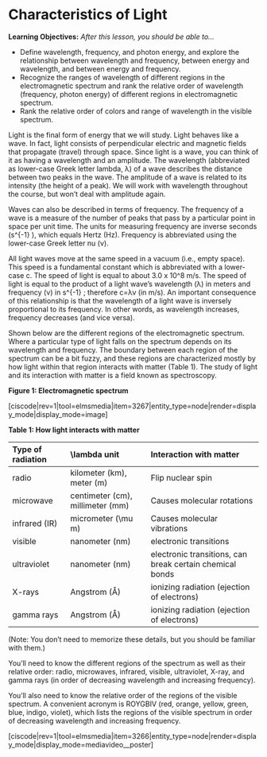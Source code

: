 <div style="float:right;margin:auto"><ebook-button title="Light Energy" link="https://genchem.science.psu.edu/01-6-light-energy"></ebook-button></div>

# Characteristics of Light

**Learning Objectives:** _After this lesson, you should be able to…_

* Define wavelength, frequency, and photon energy, and explore the relationship between wavelength and frequency, between energy and wavelength, and between energy and frequency.
* Recognize the ranges of wavelength of different regions in the electromagnetic spectrum and rank the relative order of wavelength (frequency, photon energy) of different regions in electromagnetic spectrum.
* Rank the relative order of colors and range of wavelength in the visible spectrum.


Light is the final form of energy that we will study.  Light behaves like a wave. In fact, light consists of perpendicular electric and magnetic fields that propagate (travel) through space. Since light is a wave, you can think of it as having a wavelength and an amplitude. The wavelength (abbreviated as lower-case Greek letter lambda, λ) of a wave describes the distance between two peaks in the wave. The amplitude of a wave is related to its intensity (the height of a peak). We will work with wavelength throughout the course, but won’t deal with amplitude again.

Waves can also be described in terms of frequency. The frequency of a wave is a measure of the number of peaks that pass by a particular point in space per unit time. The units for measuring frequency are inverse seconds (s<lrn-math>^{-1}</lrn-math> ), which equals Hertz (Hz). Frequency is abbreviated using the lower-case Greek letter nu (ν).

All light waves move at the same speed in a vacuum (i.e., empty space). This speed is a fundamental constant which is abbreviated with a lower-case c. The speed of light is equal to about 3.0 x 10<lrn-math>^8</lrn-math>  m/s. The speed of light is equal to the product of a light wave’s wavelength (λ) in meters and frequency (ν) in s<lrn-math>^{-1}</lrn-math> ; therefore c=λν (in m/s). An important consequence of this relationship is that the wavelength of a light wave is inversely proportional to its frequency. In other words, as wavelength increases, frequency decreases (and vice versa).

Shown below are the different regions of the electromagnetic spectrum. Where a particular type of light falls on the spectrum depends on its wavelength and frequency. The boundary between each region of the spectrum can be a bit fuzzy, and these regions are characterized mostly by how light within that region interacts with matter (Table 1). The study of light and its interaction with matter is  a field known as spectroscopy.

**Figure 1: Electromagnetic spectrum**

<div style="float:none;margin:auto">
[ciscode|rev=1|tool=elmsmedia|item=3267|entity_type=node|render=display_mode|display_mode=image]</div>


**Table 1: How light interacts with matter**

| Type of radiation | <lrn-math>\lambda</lrn-math>  unit | Interaction with matter |
| :--- | :--- | :--- |
| radio | kilometer \(km), meter (m) | Flip nuclear spin |
| microwave | centimeter (cm), millimeter (mm) | Causes molecular rotations |
| infrared (IR) | micrometer \(<lrn-math>\mu</lrn-math> m) | Causes molecular vibrations |
| visible | nanometer (nm) | electronic transitions |
| ultraviolet | nanometer (nm) | electronic transitions, can break certain chemical bonds |
| X-rays | Angstrom (Å) | ionizing radiation \(ejection of electrons\) |
| gamma rays | Angstrom (Å) | ionizing radiation \(ejection of electrons\) |
(Note: You don’t need to memorize these details, but you should be familiar with them.)


You’ll need to know the different regions of the spectrum as well as their relative order: radio, microwaves, infrared, visible, ultraviolet, X-ray, and gamma rays (in order of decreasing wavelength and increasing frequency).

You’ll also need to know the relative order of the regions of the visible spectrum. A convenient acronym is ROYGBIV (red, orange, yellow, green, blue, indigo, violet), which lists the regions of the visible spectrum in order of decreasing wavelength and increasing frequency.


<media-video>[ciscode|rev=1|tool=elmsmedia|item=3266|entity_type=node|render=display_mode|display_mode=mediavideo__poster]</media-video>

 